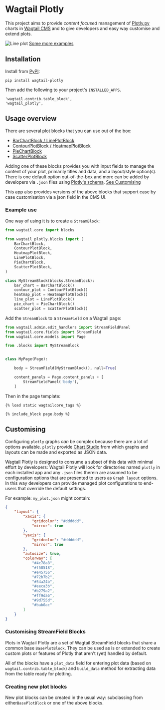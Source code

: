 # Wagtail Plotly

This project aims to provide *content focused* management of [Plotly.py](https://github.com/plotly/plotly.py) 
charts in [Wagtail CMS](https://wagtail.io) and to give developers and easy way customise and extend plots.

![Line plot](https://github.com/cursive-works/wagtail-plotly/blob/master/docs/img/lineplot.png)
[Some more examples](https://github.com/cursive-works/wagtail-plotly/blob/master/docs/examples.md)

## Installation

Install from [PyPI](https://pypi.org/project/wagtail-plotly/):

```
pip install wagtail-plotly
```

Then add the following to your project's `INSTALLED_APPS`.

```
'wagtail.contrib.table_block',
'wagtail_plotly',
```

## Usage overview

There are several plot blocks that you can use out of the box:

* [BarChartBlock / LinePlotBlock](https://github.com/cursive-works/wagtail-plotly/blob/master/docs/bar_and_line.md)
* [ContourPlotBlock / HeatmapPlotBlock](https://github.com/cursive-works/wagtail-plotly/blob/master/docs/contour_and_heatmap.md)
* [PieChartBlock](https://github.com/cursive-works/wagtail-plotly/blob/master/docs/pie.md)
* [ScatterPlotBlock](https://github.com/cursive-works/wagtail-plotly/blob/master/docs/scatter.md)

Adding one of these blocks provides you with input fields to manage the content of your plot, primarily titles and data, and a layout/style option(s). There is one default option out-of-the-box and more can be added by developers via `.json` files using [Plotly's schema](https://plotly.com/python/reference/index/). [See Customising](#Customising)

This app also provides versions of the above blocks that support case by case customisation via a json field in the CMS UI.

### Example use

 One way of using it is to create a `StreamBlock`:

```python
from wagtail.core import blocks

from wagtail_plotly.blocks import (
    BarChartBlock,
    ContourPlotBlock,
    HeatmapPlotBlock,
    LinePlotBlock,
    PieChartBlock,
    ScatterPlotBlock,
)

class MyStreamBlock(blocks.StreamBlock):
    bar_chart = BarChartBlock()
    contour_plot = ContourPlotBlock()
    heatmap_plot = HeatmapPlotBlock()
    line_plot = LinePlotBlock()
    pie_chart = PieChartBlock()
    scatter_plot = ScatterPlotBlock()
```

Add the `StreamBlock` to a `StreamField` on a Wagtail page:

```python
from wagtail.admin.edit_handlers import StreamFieldPanel
from wagtail.core.fields import StreamField
from wagtail.core.models import Page

from .blocks import MyStreamBlock


class MyPage(Page):

    body = StreamField(MyStreamBlock(), null=True)

    content_panels = Page.content_panels + [
        StreamFieldPanel('body'),
    ]
```
Then in the page template:

```
{% load static wagtailcore_tags %}

{% include_block page.body %}
```

## Customising
Configuring `plotly` graphs *can* be complex because there are a lot of options available. `plotly` provide [Chart Studio](https://chart-studio.plotly.com) from which graphs and layouts can be made and exported as JSON data. 

Wagtail Plotly is designed to consume a subset of this data with minimal effort by developers:
Wagtail Plotly will look for directories named `plotly` in each installed app and any `.json` files therein are assumed to be configuration options that are presented to users as `Graph layout` options. In this way developers can provide managed plot configurations to end-users that override the default settings.

For example: `my_plot.json` might contain:
```json
{
    "layout": {
        "xaxis": {
            "gridcolor": "#dddddd",
            "mirror": true
        },
        "yaxis": {
            "gridcolor": "#dddddd",
            "mirror": true
        },
        "autosize": true,
        "colorway": [
            "#4c78a8",
            "#f58518",
            "#e45756",
            "#72b7b2",
            "#54a24b",
            "#eeca3b",
            "#b279a2",
            "#ff9da6",
            "#9d755d",
            "#bab0ac"
        ]
    }
}
```

### Customising StreamField Blocks

Plots in Wagtail Plotly are a set of Wagtail StreamField blocks that share a common base `BasePlotBlock`. They can be used as is or extended to create custom plots or features of Plotly that aren't (yet) handled by default. 

All of the blocks have a `plot_data` field for entering plot data (based on `wagtail.contrib.table_block`) and `build_data` method for extracting data from the table ready for plotting.

### Creating new plot blocks

New plot blocks can be created in the usual way: subclassing from either`BasePlotBlock` or one of the above blocks.
